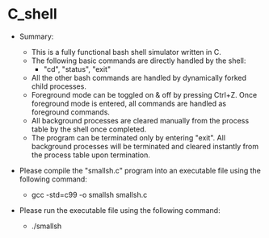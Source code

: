 # C_shell
 

- Summary:
	- This is a fully functional bash shell simulator written in C.
	- The following basic commands are directly handled by the shell:
		- "cd", "status", "exit"
	- All the other bash commands are handled by dynamically forked child processes.
	- Foreground mode can be toggled on & off by pressing Ctrl+Z. Once foreground mode is entered, all commands are handled as foreground commands.
	- All background processes are cleared manually from the process table by the shell once completed.
	- The program can be terminated only by entering "exit". All background processes will be terminated and cleared instantly from the process table upon termination.


- Please compile the "smallsh.c" program into an executable file using the following command:
	- gcc -std=c99 -o smallsh smallsh.c


- Please run the executable file using the following command:
	- ./smallsh